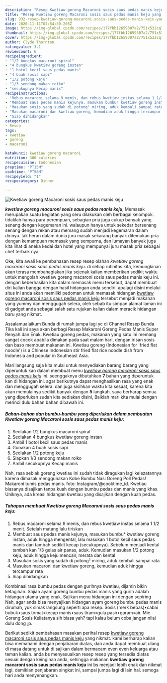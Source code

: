 ```yaml
---
description: "Resep Kwetiaw goreng Macaroni sosis saus pedas manis keju yang enak"
title: "Resep Kwetiaw goreng Macaroni sosis saus pedas manis keju yang enak"
slug: 932-resep-kwetiaw-goreng-macaroni-sosis-saus-pedas-manis-keju-yang-enak
date: 2020-11-11T07:54:59.205Z
image: https://img-global.cpcdn.com/recipes/177fbb12659307a2/751x532cq70/kwetiaw-goreng-macaroni-sosis-saus-pedas-manis-keju-foto-resep-utama.jpg
thumbnail: https://img-global.cpcdn.com/recipes/177fbb12659307a2/751x532cq70/kwetiaw-goreng-macaroni-sosis-saus-pedas-manis-keju-foto-resep-utama.jpg
cover: https://img-global.cpcdn.com/recipes/177fbb12659307a2/751x532cq70/kwetiaw-goreng-macaroni-sosis-saus-pedas-manis-keju-foto-resep-utama.jpg
author: Clyde Thornton
ratingvalue: 3.1
reviewcount: 6
recipeingredient:
- "1/2 bungkus macaroni spiral"
- "4 bungkus kwetiaw goreng instan"
- "1 botol kecil saus pedas manis"
- "4 buah sosis sapi"
- "1/2 potong keju"
- "1/3 sendong makan roiko"
- "secukupnya Kecap manis"
recipeinstructions:
- "Rebus macaroni selama 9 menis, dan rebus kwetiaw instas selama 1 1/2 menit. Setelah matang lalu tiriskan"
- "Membuat saus pedas manis kejunya, masukan bumbu² kwetiaw goreng instan, aduk hingga mengental, lalu masukan 1 botol kecil saus pedas manis dan tambah sedikit kecap (secukupnya). Sebelum menjadi kental tambah kan 1/3 gelas air panas, aduk. Kemudian masukan 1/2 potong keju, aduk hingga keju mencair, merata dan kental"
- "Masukan sosis yang sudah di potong² miring, aduk kembali sampai rata"
- "Masukan macaroni dan kwetiaw goreng, kemudian aduk hingga tercampur rata"
- "Siap dihidangkan"
categories:
- Resep
tags:
- kwetiaw
- goreng
- macaroni

katakunci: kwetiaw goreng macaroni 
nutrition: 300 calories
recipecuisine: Indonesian
preptime: "PT15M"
cooktime: "PT58M"
recipeyield: "1"
recipecategory: Dinner

---
```



![Kwetiaw goreng Macaroni sosis saus pedas manis keju](https://img-global.cpcdn.com/recipes/177fbb12659307a2/751x532cq70/kwetiaw-goreng-macaroni-sosis-saus-pedas-manis-keju-foto-resep-utama.jpg)

<b><i>kwetiaw goreng macaroni sosis saus pedas manis keju</i></b>, Memasak merupakan suatu kegiatan yang seru dilakukan oleh berbagai kelompok. tidaklah hanya para perempuan, sebagian pria juga cukup banyak yang senang dengan kegemaran ini. walaupun hanya untuk sekedar bersenang senang dengan rekan atau memang sudah menjadi kegemaran dalam dirinya. tak heran dalam dunia juru masak sekarang banyak ditemukan pria dengan kemampuan memasak yang sempurna, dan lumayan banyak juga kita lihat di aneka kedai dan hotel yang mempunyai juru masak pria sebagai chef terbaik nya.

Oke, kita awali ke pembahasan resep resep olahan <i>kwetiaw goreng macaroni sosis saus pedas manis keju</i>. di setiap rutinitas kita, kemungkinan akan terasa membahagiakan jika sejenak kalian memberikan sedikit waktu untuk mengolah kwetiaw goreng macaroni sosis saus pedas manis keju ini. dengan keberhasilan kita dalam memasak menu tersebut, dapat membuat diri kalian bangga dengan hasil hidangan anda sendiri. apalagi disini melalui situs ini anda akan memiliki pedoman untuk memasak hidangan <u>kwetiaw goreng macaroni sosis saus pedas manis keju</u> tersebut menjadi makanan yang yummy dan menggugah selera, oleh sebab itu simpan alamat laman ini di gadget anda sebagai salah satu rujukan kalian dalam meracik hidangan baru yang nikmat.

Assalamualaikum Bunda di rumah jumpa lagi yc di Channel Resep Bunda Tika kali ini saya akan berbagi Resep Makaroni Goreng Pedas Manis Super Renyah dan Enak. Kwetiau goreng pedas, makanan yang satu ini memang sangat cocok apabila dimakan pada saat malam hari, dengan irisan sosis dan baso membuat makanan ini. Kwetiau goreng (Indonesian for &#39;fried flat noodle&#39;) is a Chinese Indonesian stir fried flat rice noodle dish from Indonesia and popular in Southeast Asia.


Mari langsung saja kita mulai untuk menyediakan barang barang yang diperuntuk kan dalam membuat menu <u><i>kwetiaw goreng macaroni sosis saus pedas manis keju</i></u> ini. seenggaknya dibutuhkan <b>7</b> bahan yang diperuntuk kan di hidangan ini. agar berikutnya dapat menghasilkan rasa yang enak dan menggugah selera. dan juga sisihkan waktu kita sesaat, karena kita akan memulainya sedikit banyak dengan <b>5</b> langkah. saya berharap semua yang diperlukan sudah kita sediakan disini, Baiklah mari kita mulai dengan merinci dulu bahan bahan dibawah ini.

<!--inarticleads1-->

##### Bahan-bahan dan bumbu-bumbu yang diperlukan dalam pembuatan Kwetiaw goreng Macaroni sosis saus pedas manis keju:

1. Sediakan 1/2 bungkus macaroni spiral
1. Sediakan 4 bungkus kwetiaw goreng instan
1. Ambil 1 botol kecil saus pedas manis
1. Gunakan 4 buah sosis sapi
1. Sediakan 1/2 potong keju
1. Siapkan 1/3 sendong makan roiko
1. Ambil secukupnya Kecap manis


Nah, rasa seblak goreng kwetiau ini sudah tidak diragukan lagi kelezatannya karena dimasak menggunakan Kobe Bumbu Nasi Goreng Poll Pedas! Makaroni tumis pedas manis. foto: Instagram/@cooktime_id. Kwetiau biasanya disajikan tanpa kuah dengan bumbu pedas dan manis yang khas. Uniknya, ada kreasi hidangan kwetiau yang disajikan dengan kuah pedas. 

<!--inarticleads2-->

##### Tahapan membuat Kwetiaw goreng Macaroni sosis saus pedas manis keju:

1. Rebus macaroni selama 9 menis, dan rebus kwetiaw instas selama 1 1/2 menit. Setelah matang lalu tiriskan
1. Membuat saus pedas manis kejunya, masukan bumbu² kwetiaw goreng instan, aduk hingga mengental, lalu masukan 1 botol kecil saus pedas manis dan tambah sedikit kecap (secukupnya). Sebelum menjadi kental tambah kan 1/3 gelas air panas, aduk. Kemudian masukan 1/2 potong keju, aduk hingga keju mencair, merata dan kental
1. Masukan sosis yang sudah di potong² miring, aduk kembali sampai rata
1. Masukan macaroni dan kwetiaw goreng, kemudian aduk hingga tercampur rata
1. Siap dihidangkan


Kombinasi rasa bumbu pedas dengan gurihnya kwetiau, dijamin bikin ketagihan. Sajian ayam goreng bumbu pedas manis yang gurih adalah hidangan utama yang enak. Sajikan menu hidangan ini dengan sepiring Nah, agar anda bisa menyajikan hidangan ayam goreng bumbu pedas manis dirumah, yuk simak langsung seperti apa resep. Sosis (merk bebas)•cabai bubuk•saus tomat•kecap manis•saus tiram•gula pasir•garam•air. Mie Goreng Sosis Keliatanya sih biasa yah? tapi kalau belum coba jangan nilai dulu dong ;p. 

Berikut sedikit pembahasan masakan perihal resep <u>kwetiaw goreng macaroni sosis saus pedas manis keju</u> yang nikmat. kami berharap kalian bisa memahami dengan penjabaran diatas, dan anda dapat membuat ulang di masa datang untuk di sajikan dalam bermacam even even keluarga atau teman kalian. anda bs menyesuaikan resep resep yang tersedia diatas sesuai dengan keinginan anda, sehingga makanan <b>kwetiaw goreng macaroni sosis saus pedas manis keju</b> ini bs menjadi lebih enak dan nikmat lagi. demikian penjabaran singkat ini, sampai jumpa lagi di lain hal. semoga hari anda menyenangkan.
